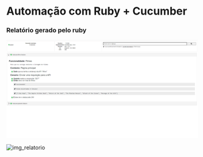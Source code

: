 # Automação com Ruby + Cucumber

### Relatório gerado pelo ruby

![img_relatorio_002](/assets/img_relatorio_002.png)

![img_relatorio](D:\Desenvolvimento\NovosSonhos\processo_dotz_api\assets\img_relatorio.png)